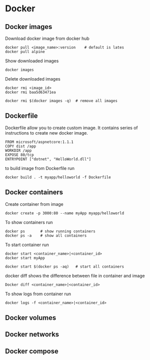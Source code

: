 # Docker

## Docker images

Download docker image from docker hub

```
docker pull <image_name>:version    # default is lates
docker pull alpine
```

Show downloaded images

```
docker images
```

Delete downloaded images

```
docker rmi <image_id>
docker rmi baa5d63471ea

docker rmi $(docker images -q)  # remove all images
```

## Dockerfile

Dockerfile allow you to create custom image. It contains series of instructions to create new docker image.

```
FROM microsoft/aspnetcore:1.1.1
COPY dist /app
WORKDIR /app
EXPOSE 80/tcp
ENTRYPOINT ["dotnet", "HelloWorld.dll"]
```

to build image from Dockerfile run

```
docker build . -t myapp/helloworld -f Dockerfile
```

## Docker containers

Create container from image

```
docker create -p 3000:80 --name myApp myapp/helloworld
```

To show containers run

```
docker ps       # show running containers
docker ps -a    # show all containers
```

To start container run

```
docker start <container_name>|<container_id>
docker start myApp

docker start $(docker ps -aq)   # start all containers
```

docker diff shows the difference between file in container and image

```
Docker diff <container_name>|<container_id>
```

To show logs from container run

```
docker logs -f <container_name>|<container_id>
```

## Docker volumes

## Docker networks

## Docker compose

